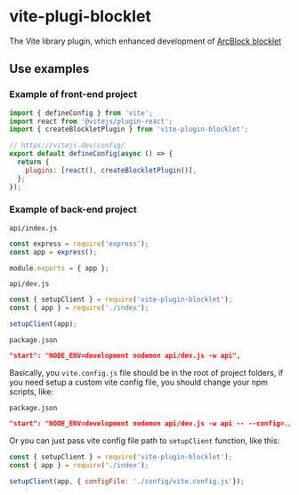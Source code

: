 # vite-plugi-blocklet

The Vite library plugin, which enhanced development of [ArcBlock blocklet](http://developer.blocklet.io/)

## Use examples

### Example of front-end project
``` js
import { defineConfig } from 'vite';
import react from '@vitejs/plugin-react';
import { createBlockletPlugin } from 'vite-plugin-blocklet';

// https://vitejs.dev/config/
export default defineConfig(async () => {
  return {
    plugins: [react(), createBlockletPlugin()],
  };
});
```

### Example of back-end project

`api/index.js`
```js
const express = require('express');
const app = express();

module.exports = { app };
```

`api/dev.js`
```js
const { setupClient } = require('vite-plugin-blocklet');
const { app } = require('./index');

setupClient(app);
```

`package.json`
```json
"start": "NODE_ENV=development nodemon api/dev.js -w api",
```

Basically, you `vite.config.js` file should be in the root of project folders, if you need setup a custom vite config file, you should change your npm scripts, like:

`package.json`
```json
"start": "NODE_ENV=development nodemon api/dev.js -w api -- --config=./config/vite.config.js",
```

Or you can just pass vite config file path to `setupClient` function, like this:

```js
const { setupClient } = require('vite-plugin-blocklet');
const { app } = require('./index');

setupClient(app, { configFile: './config/vite.config.js'});
```

